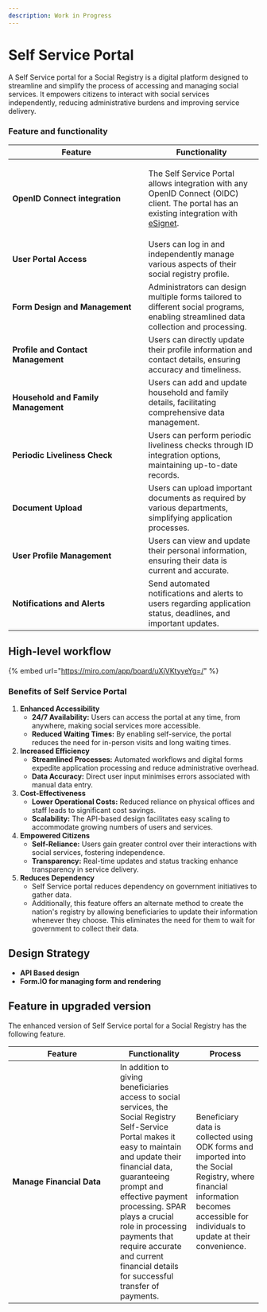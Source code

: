 ```yaml
---
description: Work in Progress
---
```


# Self Service Portal

A Self Service portal for a Social Registry is a digital platform designed to streamline and simplify the process of accessing and managing social services. It empowers citizens to interact with social services independently, reducing administrative burdens and improving service delivery.

### Feature and functionality

<table><thead><tr><th width="258">Feature</th><th>Functionality</th></tr></thead><tbody><tr><td><strong>OpenID Connect integration</strong></td><td><p></p><p>The Self Service Portal allows integration with any OpenID Connect (OIDC) client. The portal has an existing integration with <a href="https://docs.esignet.io/">eSignet</a>.</p><p></p></td></tr><tr><td><strong>User Portal Access</strong></td><td>Users can log in and independently manage various aspects of their social registry profile.</td></tr><tr><td><strong>Form Design and Management</strong></td><td>Administrators can design multiple forms tailored to different social programs, enabling streamlined data collection and processing.</td></tr><tr><td><strong>Profile and Contact Management</strong></td><td>Users can directly update their profile information and contact details, ensuring accuracy and timeliness.</td></tr><tr><td><strong>Household and Family Management</strong></td><td>Users can add and update household and family details, facilitating comprehensive data management.</td></tr><tr><td><strong>Periodic Liveliness Check</strong></td><td> Users can perform periodic liveliness checks through ID integration options, maintaining up-to-date records.</td></tr><tr><td><strong>Document Upload</strong></td><td>Users can upload important documents as required by various departments, simplifying application processes.</td></tr><tr><td><strong>User Profile Management</strong></td><td>Users can view and update their personal information, ensuring their data is current and accurate.</td></tr><tr><td><strong>Notifications and Alerts</strong></td><td>Send automated notifications and alerts to users regarding application status, deadlines, and important updates.</td></tr></tbody></table>

## High-level workflow

{% embed url="https://miro.com/app/board/uXjVKtyyeYg=/" %}

### Benefits of Self Service Portal

1. **Enhanced Accessibility**
   * **24/7 Availability:** Users can access the portal at any time, from anywhere, making social services more accessible.
   * **Reduced Waiting Times:** By enabling self-service, the portal reduces the need for in-person visits and long waiting times.
2. **Increased Efficiency**
   * **Streamlined Processes:** Automated workflows and digital forms expedite application processing and reduce administrative overhead.
   * **Data Accuracy:** Direct user input minimises errors associated with manual data entry.
3. **Cost-Effectiveness**
   * **Lower Operational Costs:** Reduced reliance on physical offices and staff leads to significant cost savings.
   * **Scalability:** The API-based design facilitates easy scaling to accommodate growing numbers of users and services.
4. **Empowered Citizens**
   * **Self-Reliance:** Users gain greater control over their interactions with social services, fostering independence.
   * **Transparency:** Real-time updates and status tracking enhance transparency in service delivery.&#x20;
5. **Reduces Dependency**
   * Self Service portal reduces dependency on government initiatives to gather data.
   * Additionally, this feature offers an alternate method to create the nation's registry by allowing beneficiaries to update their information whenever they choose. This eliminates the need for them to wait for government to collect their data.

## Design Strategy

* **API Based design**
* **Form.IO for managing form and rendering**

## Feature in upgraded version

The enhanced version of  Self Service portal for a Social Registry has the following feature.

<table><thead><tr><th width="201">Feature</th><th>Functionality</th><th>Process</th></tr></thead><tbody><tr><td><strong>Manage Financial Data</strong></td><td>In addition to giving beneficiaries access to social services, the Social Registry Self-Service Portal makes it easy to maintain and update their financial data, guaranteeing prompt and effective payment processing. SPAR plays a crucial role in processing payments that require accurate and current financial details for successful transfer of payments.</td><td>Beneficiary data is collected using ODK forms and imported into the Social Registry, where financial information becomes accessible for individuals to update at their convenience.</td></tr></tbody></table>
